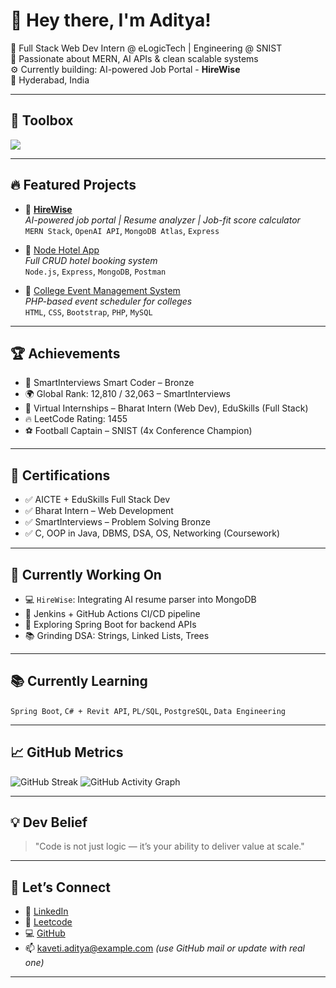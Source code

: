 # 👋 Hey there, I'm Aditya! 

🚀 Full Stack Web Dev Intern @ eLogicTech | Engineering @ SNIST  
🧠 Passionate about MERN, AI APIs & clean scalable systems  
⚙️ Currently building: AI-powered Job Portal - **HireWise**  
📍 Hyderabad, India

---

## 🧰 Toolbox

<img src="https://skillicons.dev/icons?i=js,nodejs,react,express,mongodb,java,git,github,html,css,tailwind,figma,postman,vscode,c" />

---

## 🔥 Featured Projects

- 🎯 [**HireWise**](https://github.com/Aditya2838/hirewise)  
  *AI-powered job portal | Resume analyzer | Job-fit score calculator*  
  `MERN Stack`, `OpenAI API`, `MongoDB Atlas`, `Express`

- 🏨 [Node Hotel App](https://github.com/Aditya2838/node-hotel-app)  
  *Full CRUD hotel booking system*  
  `Node.js`, `Express`, `MongoDB`, `Postman`

- 📅 [College Event Management System](https://github.com/Aditya2838/college-event-manager)  
  *PHP-based event scheduler for colleges*  
  `HTML`, `CSS`, `Bootstrap`, `PHP`, `MySQL`

---

## 🏆 Achievements

- 🧠 SmartInterviews Smart Coder – Bronze  
- 🌍 Global Rank: 12,810 / 32,063 – SmartInterviews  
- 🧩 Virtual Internships – Bharat Intern (Web Dev), EduSkills (Full Stack)  
- 🔥 LeetCode Rating: 1455  
- ⚽ Football Captain – SNIST (4x Conference Champion)

---

## 💼 Certifications

- ✅ AICTE + EduSkills Full Stack Dev  
- ✅ Bharat Intern – Web Development  
- ✅ SmartInterviews – Problem Solving Bronze  
- ✅ C, OOP in Java, DBMS, DSA, OS, Networking (Coursework)

---

## 📅 Currently Working On

- 💻 `HireWise`: Integrating AI resume parser into MongoDB  
- 🔧 Jenkins + GitHub Actions CI/CD pipeline  
- 🧠 Exploring Spring Boot for backend APIs  
- 📚 Grinding DSA: Strings, Linked Lists, Trees

---

## 📚 Currently Learning

`Spring Boot`, `C# + Revit API`, `PL/SQL`, `PostgreSQL`, `Data Engineering`

---

## 📈 GitHub Metrics

![GitHub Streak](https://streak-stats.demolab.com?user=Aditya2838&theme=dark&hide_border=true)
![GitHub Activity Graph](https://github-readme-activity-graph.vercel.app/graph?username=Aditya2838&theme=github-compact)

---

## 💡 Dev Belief

> "Code is not just logic — it’s your ability to deliver value at scale."

---

## 🔗 Let’s Connect

- 💼 [LinkedIn](https://linkedin.com/in/kaveti-aditya)  
- 🧠 [Leetcode](https://leetcode.com/aadityaa88)  
- 💻 [GitHub](https://github.com/Aditya2838)  
- 📫 kaveti.aditya@example.com *(use GitHub mail or update with real one)*

---

<!-- You can add Spotify / Blog auto-updaters below if needed -->

